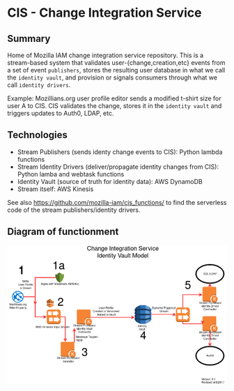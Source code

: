 # CIS - Change Integration Service

## Summary
Home of Mozilla IAM change integration service repository.
This is a stream-based system that validates user-{change,creation,etc} events from a set of event `publishers`, stores 
the resulting user database in what we call the `identity vault`, and provision or signals consumers through what we
call `identity drivers`.

Example: Mozillians.org user profile editor sends a modified t-shirt size for user A to CIS. CIS validates the change,
stores it in the `identity vault` and triggers updates to Auth0, LDAP, etc.

## Technologies

- Stream Publishers (sends identy change events to CIS): Python lambda functions
- Stream Identity Drivers (deliver/propagate identity changes from CIS): Python lamba and webtask functions
- Identity Vault (source of truth for identity data): AWS DynamoDB
- Stream itself: AWS Kinesis

See also https://github.com/mozilla-iam/cis_functions/ to find the serverless code of the stream publishers/identity drivers.

## Diagram of functionment

![Publisher=>CIS Vault=>ID Driver](/docs/images/CIS-AWS-Stencils.png?raw=true "CIS Diagram")
